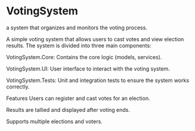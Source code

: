 # VotingSystem
a system that organizes and monitors the voting process.

A simple voting system that allows users to cast votes and view election results. The system is divided into three main components:

VotingSystem.Core: Contains the core logic (models, services).

VotingSystem.UI: User interface to interact with the voting system.

VotingSystem.Tests: Unit and integration tests to ensure the system works correctly.

Features
Users can register and cast votes for an election.

Results are tallied and displayed after voting ends.

Supports multiple elections and voters.
